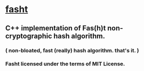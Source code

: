 # [fasht](https://github.com/ferhatgec/fasht.py)
## C++ implementation of Fas(h)t non-cryptographic hash algorithm.
### ( non-bloated, fast (really) hash algorithm. that's it. )

### Fasht licensed under the terms of MIT License.
